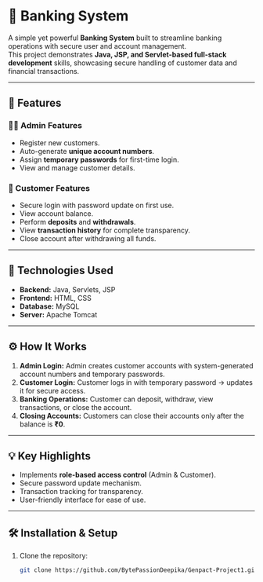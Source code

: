 # 🏦 Banking System

A simple yet powerful **Banking System** built to streamline banking operations with secure user and account management.  
This project demonstrates **Java, JSP, and Servlet-based full-stack development** skills, showcasing secure handling of customer data and financial transactions.

---

## 📌 Features

### 👩‍💼 Admin Features
- Register new customers.
- Auto-generate **unique account numbers**.
- Assign **temporary passwords** for first-time login.
- View and manage customer details.

### 👤 Customer Features
- Secure login with password update on first use.
- View account balance.
- Perform **deposits** and **withdrawals**.
- View **transaction history** for complete transparency.
- Close account after withdrawing all funds.

---

## 🚀 Technologies Used
- **Backend:** Java, Servlets, JSP
- **Frontend:** HTML, CSS
- **Database:** MySQL
- **Server:** Apache Tomcat

---

## ⚙️ How It Works
1. **Admin Login:** Admin creates customer accounts with system-generated account numbers and temporary passwords.
2. **Customer Login:** Customer logs in with temporary password → updates it for secure access.
3. **Banking Operations:** Customer can deposit, withdraw, view transactions, or close the account.
4. **Closing Accounts:** Customers can close their accounts only after the balance is **₹0**.

---
## 💡 Key Highlights
- Implements **role-based access control** (Admin & Customer).
- Secure password update mechanism.
- Transaction tracking for transparency.
- User-friendly interface for ease of use.

---
## 🛠️ Installation & Setup
1. Clone the repository:
   ```bash
   git clone https://github.com/BytePassionDeepika/Genpact-Project1.git
